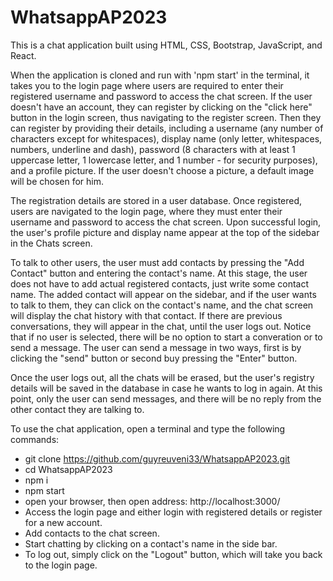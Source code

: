 # WhatsappAP2023

This is a chat application built using HTML, CSS, Bootstrap, JavaScript, and React.

When the application is cloned and run with 'npm start' in the terminal, it takes you to the login page where users are required to enter their registered username and password to access the chat screen. If the user doesn't have an account, they can register by clicking on the "click here" button in the login screen, thus navigating to the register screen. Then they can register by providing their details, including a username (any number of characters except for whitespaces), display name (only letter, whitespaces, numbers, underline and dash), password (8 characters with at least 1 uppercase letter, 1 lowercase letter, and 1 number - for security purposes), and a profile picture. If the user doesn't choose a picture, a default image will be chosen for him.

The registration details are stored in a user database. Once registered, users are navigated to the login page, where they must enter their username and password to access the chat screen. Upon successful login, the user's profile picture and display name appear at the top of the sidebar in the Chats screen.

To talk to other users, the user must add contacts by pressing the "Add Contact" button and entering the contact's name. At this stage, the user does not have to add actual registered contacts, just write some contact name. The added contact will appear on the sidebar, and if the user wants to talk to them, they can click on the contact's name, and the chat screen will display the chat history with that contact. If there are previous conversations, they will appear in the chat, until the user logs out. Notice that if no user is selected, there will be no option to start a converation or to send a message.
The user can send a message in two ways, first is by clicking the "send" button or second buy pressing the "Enter" button.

Once the user logs out, all the chats will be erased, but the user's registry details will be saved in the database in case he wants to log in again. At this point, only the user can send messages, and there will be no reply from the other contact they are talking to.

To use the chat application, open a terminal and type the following commands:

- git clone https://github.com/guyreuveni33/WhatsappAP2023.git
- cd WhatsappAP2023
- npm i
- npm start
- open your browser, then open address: http://localhost:3000/
- Access the login page and either login with registered details or register for a new account.
- Add contacts to the chat screen.
- Start chatting by clicking on a contact's name in the side bar.
- To log out, simply click on the "Logout" button, which will take you back to the login page.
